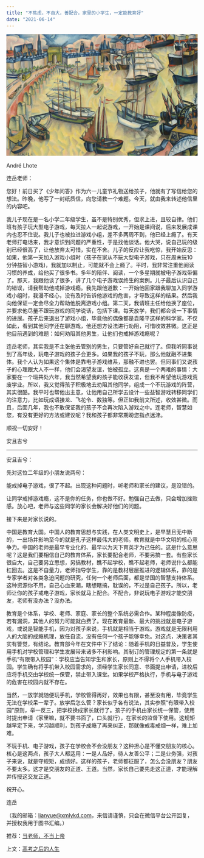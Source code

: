 ```yaml
---
title: "不焦虑，不自大，善配合，家里的小学生，一定能教育好"
date: "2021-06-14"
---
```


![连岳文章](images/连岳文章picture-15.jpg)

André Lhote

  

连岳老师：

  

您好！前日买了《少年问答》作为六一儿童节礼物送给孩子，他就有了写信给您的想法。昨晚，他写了一封纸质信，向您请教一个难题。今天，就由我来转述他信里的内容吧。

  

我儿子现在是一名小学二年级学生，虽不是特别优秀，但求上进，且较自律。他们班有孩子玩大型电子游戏，每天拉人一起说游戏，一开始是课间说，后来发展成课内也忍不住说。我儿子也被拉进游戏小组，差不多两周不到，他已经上瘾了。有天老师打电话来，我才意识到问题的严重性，于是找他谈话。他大哭，说自己玩的级别已经很高了，让他放弃太可惜，实在不舍。儿子的反应让我吃惊，我开始反思：如果，他第一天加入游戏小组时（孩子在家从不玩大型电子游戏，只在周末玩10分钟益智小游戏)，我就加以制止，可能就不会上瘾了。平时，我非常注重他阅读习惯的养成，给他买了很多书。多年的陪伴、阅读，一个多星期就被电子游戏带偏了。那天，我跟他谈了很多，讲了几个电子游戏误终生的案例。儿子最后认识自己的错误，请我帮助他戒掉游戏瘾。我先跟他道歉：一开始他回家跟我聊加入同学游戏小组时，我漫不经心，没有及时告诉他游戏的危害，才导致这样的结果。然后我向他保证一定会尽全力帮助他脱离游戏小组。第二天，我请班主任给他换了座位，并要求他尽量不跟玩游戏的同学说话，包括下课。每天放学，我们都会谈一下事情的进展。孩子后来退出了游戏小组，毕竟他的偶像都是袁隆平这样的科学家。不仅如此，看到其他同学还在聊游戏，他还想方设法进行劝阻，可惜收效甚微。这正是他目前遇到的难题：如何劝阻其他男生，让他们也戒掉游戏瘾呢？

  

连岳老师，其实我是不主张他去管别的男生，只要管好自己就行了。但我听同事说到了高年级，玩电子游戏的孩子会更多。如果我的孩子不玩，那么他就融不进集体。我个人认为如果这个集体是靠电子游戏维系，那融不进也罢。但同事们又说孩子的心理跟大人不一样，他们会渴望友谊，怕被孤立。这真是一个两难的事情：大家要在一个班共处六年，我当然希望我的孩子能收获友谊，但我不希望他玩游戏荒废学业。所以，我又觉得孩子积极地去劝阻其他同学，组成一个不玩游戏的阵营，其实很酷。我平时也帮他出主意，让他用自己所学去设计一些益智游戏转移同学们的注意力，比如玩成语接龙、飞花令、数独等。但正如我前文所述，收效甚微。而且，后面几年，我也不敢保证我的孩子不会再次陷入游戏之中。连老师，智慧如您，有没有更好的方法或建议呢？我和孩子都非常期盼您指点迷津。

  

顺祝一切安好！

  

安且吉兮

  

* * *

  

安且吉兮：

  

先对这位二年级的小朋友说两句：

  

能戒掉电子游戏，很了不起。出现这种问题时，听老师和家长的建议，是没错的。

  

让同学戒掉游戏瘾，这不是你的任务，你也做不好。勉强自己去做，只会增加挫败感。放心吧，老师与这些同学的家长会解决好他们的问题。

  

接下来是对家长说的。

  

中国是教育大国。中国人的教育思想与实践，在人类文明史上，是早慧且无中断的，一出场并影响至今的就是孔子这样最伟大的老师。教育就是中华文明的核心竞争力。中国的老师是最早专业化的、最早以为天下育英才为己任的。这是什么意思呢？这是我们要相信自己的教育体系，家长要配合老师，不要另搞一套。有些家长很自大，自己要另立思想，另搞教材，瞧不起学校，瞧不起老师，老师说什么都能杠回去。这是不自量力，老师指导学生，靠的是教材层层推进的逻辑体系，靠的是专家学者对各类急迫问题的研究，任何一个老师后面，都是举国的智慧支持体系。这种资源你不用，自己心血来潮，瞎想瞎搞，耽误的，不过是自己孩子。所以，老师让你的孩子戒电子游戏，家长就马上配合。不配合，非说玩电子游戏才能交朋友，老师有没办法？没办法。

  

教育是个体系，学校、老师、家庭、家长的整个系统必需合作。某种程度像防疫，若有漏洞，其他人的努力可能就白费了。现在教育最新、最大的挑战就是电子游戏，或说是智能手机，因为对孩子来说，手机就是相当于游戏。游戏就是无限利用人的大脑的成瘾机理，放任自流，没有任何一个孩子能够幸免。对这点，决策者其实有警觉，有结论。教育部今年在文件中下了结论：随着手机的日益普及，学生使用手机对学校管理和学生发展带来诸多不利影响。其制订的管理规定的第一条就是手机“有限带入校园”：学校应当告知学生和家长，原则上不得将个人手机带入校园。学生确有将手机带入校园需求的，须经学生家长同意、书面提出申请，进校后应将手机交由学校统一保管，禁止带入课堂。如果学校严格执行，手机与电子游戏的危害在校园内就不存在。

  

当然，一放学就随便玩手机，学校管得再好，效果也有限，甚至没有用，毕竟学生无法在学校呆一辈子。放学后怎么管？家长似乎各有说法，其实参照“有限带入校园”原则，举一反三，把学校换成家长就行了。孩子的手机由家长统一保管，使用时提出申请（家里嘛，就不要书面了，口头就行），在家长的监督下使用。这规矩越早定下来，学习越顺利，到孩子成瘾了再来纠正，那就像戒毒戒烟一样，难上加难。

  

不玩手机、电子游戏，孩子在学校会不会没朋友？这种担心是不懂交朋友的核心。核心是这两点，孩子大人都适用：一是人品好，待人友善公平；二是业务强，对孩子来说，就是守规矩，成绩好。这样的孩子，老师都征服了，怎么会没朋友？朋友不要太多。这才是交朋友的正道、王道。当然，家长自己要先走这正道，才能理解并传授这交友正道。

  

祝开心。

  

连岳

  

（我的邮箱：lianyue@xmlykd.com，来信请谨慎，只会在微信平台公开回复，并授权我用于图书汇编。）

  

推荐：[当老师，不当上帝](http://mp.weixin.qq.com/s?__biz=MjM5NDU0Mjk2MQ==&mid=2651641427&idx=1&sn=9c298a132b532df5ae38e6392d383e58&chksm=bd7e524d8a09db5b6b6e4f32a79c5ab086dea8977b842a7d8bd0873d316f8f2f9dabdb920a4d&scene=21#wechat_redirect)  

上文：[高考之后的人生](http://mp.weixin.qq.com/s?__biz=MjM5NDU0Mjk2MQ==&mid=2651710193&idx=1&sn=ad565e006b884dc5bb34010f8657c5ba&chksm=bd7f66ef8a08eff987c02a3065d43ea904d1967259f6ad2519d101ed9e4aacb8928891a1916c&scene=21#wechat_redirect)
